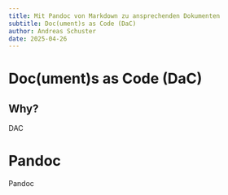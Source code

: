 ```yaml
---
title: Mit Pandoc von Markdown zu ansprechenden Dokumenten
subtitle: Doc(ument)s as Code (DaC)
author: Andreas Schuster
date: 2025-04-26
---
```


# Doc(ument)s as Code (DaC)

## Why?

DAC

# Pandoc

Pandoc
